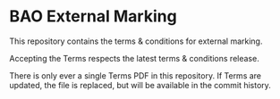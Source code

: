# BAO External Marking
This repository contains the terms & conditions for external marking.

Accepting the Terms respects the latest terms & conditions release.

There is only ever a single Terms PDF in this repository. If Terms are updated, the file is replaced, but will be available in the commit history.
